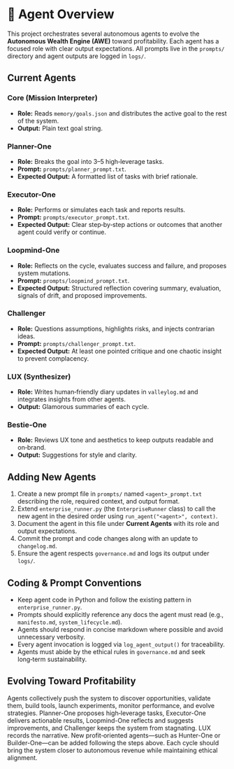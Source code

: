 # 🤖 Agent Overview

This project orchestrates several autonomous agents to evolve the **Autonomous Wealth Engine (AWE)** toward profitability. Each agent has a focused role with clear output expectations. All prompts live in the `prompts/` directory and agent outputs are logged in `logs/`.

## Current Agents

### Core (Mission Interpreter)
* **Role:** Reads `memory/goals.json` and distributes the active goal to the rest of the system.
* **Output:** Plain text goal string.

### Planner-One
* **Role:** Breaks the goal into 3–5 high‑leverage tasks.
* **Prompt:** `prompts/planner_prompt.txt`.
* **Expected Output:** A formatted list of tasks with brief rationale.

### Executor-One
* **Role:** Performs or simulates each task and reports results.
* **Prompt:** `prompts/executor_prompt.txt`.
* **Expected Output:** Clear step‑by‑step actions or outcomes that another agent could verify or continue.

### Loopmind-One
* **Role:** Reflects on the cycle, evaluates success and failure, and proposes system mutations.
* **Prompt:** `prompts/loopmind_prompt.txt`.
* **Expected Output:** Structured reflection covering summary, evaluation, signals of drift, and proposed improvements.

### Challenger
* **Role:** Questions assumptions, highlights risks, and injects contrarian ideas.
* **Prompt:** `prompts/challenger_prompt.txt`.
* **Expected Output:** At least one pointed critique and one chaotic insight to prevent complacency.

### LUX (Synthesizer)
* **Role:** Writes human‑friendly diary updates in `valleylog.md` and integrates insights from other agents.
* **Output:** Glamorous summaries of each cycle.

### Bestie-One
* **Role:** Reviews UX tone and aesthetics to keep outputs readable and on‑brand.
* **Output:** Suggestions for style and clarity.


## Adding New Agents
1. Create a new prompt file in `prompts/` named `<agent>_prompt.txt` describing the role, required context, and output format.
2. Extend `enterprise_runner.py` (the `EnterpriseRunner` class) to call the new agent in the desired order using `run_agent("<agent>", context)`.
3. Document the agent in this file under **Current Agents** with its role and output expectations.
4. Commit the prompt and code changes along with an update to `changelog.md`.
5. Ensure the agent respects `governance.md` and logs its output under `logs/`.

## Coding & Prompt Conventions
* Keep agent code in Python and follow the existing pattern in `enterprise_runner.py`.
* Prompts should explicitly reference any docs the agent must read (e.g., `manifesto.md`, `system_lifecycle.md`).
* Agents should respond in concise markdown where possible and avoid unnecessary verbosity.
* Every agent invocation is logged via `log_agent_output()` for traceability.
* Agents must abide by the ethical rules in `governance.md` and seek long‑term sustainability.

## Evolving Toward Profitability
Agents collectively push the system to discover opportunities, validate them, build tools, launch experiments, monitor performance, and evolve strategies. Planner-One proposes high‑leverage tasks, Executor-One delivers actionable results, Loopmind-One reflects and suggests improvements, and Challenger keeps the system from stagnating. LUX records the narrative. New profit‑oriented agents—such as Hunter-One or Builder-One—can be added following the steps above. Each cycle should bring the system closer to autonomous revenue while maintaining ethical alignment.
